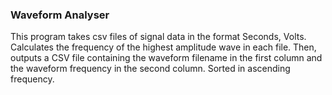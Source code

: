 ### Waveform Analyser
This program takes csv files of signal data in the format Seconds, Volts.  Calculates the frequency of the highest amplitude wave in each file. Then, outputs a CSV file containing the waveform filename in the first column and the waveform frequency in the second column. Sorted in ascending frequency.
